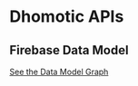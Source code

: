 # Dhomotic APIs

## Firebase Data Model

[See the Data Model Graph](https://jsoncrack.com/widget?json=https://raw.githubusercontent.com/BaptisteLecat/dhomotic-api/refs/heads/main/diagram.json)
